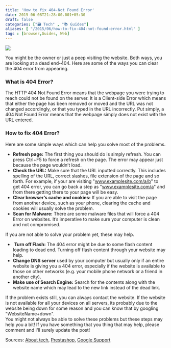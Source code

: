 ```yaml
---
title: 'How to fix 404-Not Found Error'
date: 2015-06-08T21:28:00.001+05:30
draft: false
categories: ["🗃️ Tech" , "📚 Guides"]
aliases: [ "/2015/06/how-to-fix-404-not-found-error.html" ]
tags : [browser,Guides, Web]
---
```


  

[![](https://www.rihaa.com/wp-content/uploads/2014/11/404-error.jpg)](https://www.rihaa.com/wp-content/uploads/2014/11/404-error.jpg)

You might be the owner or just a peep visiting the website. Both ways, you are looking at a dead end-404. Here are some of the ways you can clear the 404 error from appearing.

### What is 404 Error?

The HTTP 404 Not Found Error means that the webpage you were trying to reach could not be found on the server. It is a Client-side Error which means that either the page has been removed or moved and the URL was not changed accordingly, or that you typed in the URL incorrectly. Put simply, a 404 Not Found Error means that the webpage simply does not exist with the URL entered.

### How to fix 404 Error?

Here are some simple ways which can help you solve most of the problems.  

*   **Refresh page:** The first thing you should do is simply refresh. You can press Ctrl+F5 to force a refresh on the page. The error may appear just because the page wouldn’t load.
*   **Check the URL:** Make sure that the URL inputted correctly. This includes spelling of the URL, correct slashes, file extension of the page and so forth. For example, if your are visiting "www.examplesite.com/a/b" to get 404 error, you can go back a step as "www.examplesite.com/a" and from there getting there to your page will be easy.
*   **Clear browser’s cache and cookies:** If you are able to visit the page from another device, such as your phone, clearing the cache and cookies will usually solve the problem.
*   **Scan for Malware:** There are some malware files that will force a 404 Error on websites. It’s imperative to make sure your computer is clean and not compromised.

If you are not able to solve your problem yet, these may help.

*    **Turn off Flash:** The 404 error might be due to some flash content loading to dead end. Turning off flash content through your website may help.
*   **Change DNS server** used by your computer but usually only if an entire website is giving you a 404 error, especially if the website is available to those on other networks (e.g. your mobile phone network or a friend in another city).
*   **Make use of Search Engine:** Search for the contents along with the website name which may lead to the new link instead of the dead link.

If the problem exists still, you can always contact the website. If the website is not available for all your devices on all servers, its probably due to the website being down for some reason and you can know that by googling "WebsiteName+down".  
You might not always be able to solve these problems but these steps may help you a bit! If you have something that you thing that may help, please comment and I'll surely update the post!  
  
Sources: [About tech](https://pcsupport.about.com/od/findbyerrormessage/a/404error.htm), [Prestashop](httpss://www.prestashop.com/blog/en/404-not-found-error-how-to-fix-it/), [Google Support](httpss://support.google.com/webmasters/answer/2409439?hl=en&ref_topic=2446029)